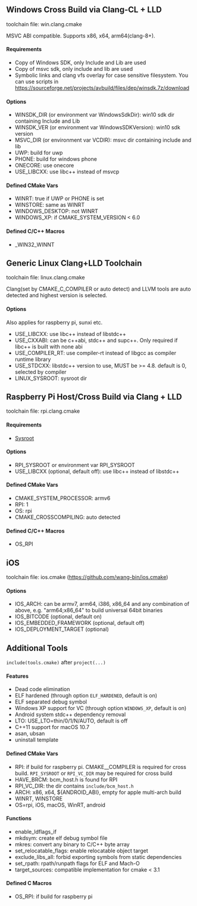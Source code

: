 ## Windows Cross Build via Clang-CL + LLD

toolchain file: win.clang.cmake

MSVC ABI compatible. Supports x86, x64, arm64(clang-8+).

#### Requirements
- Copy of Windows SDK, only Include and Lib are used
- Copy of msvc sdk, only include and lib are used
- Symbolic links and clang vfs overlay for case sensitive filesystem. You can use scripts in https://sourceforge.net/projects/avbuild/files/dep/winsdk.7z/download

#### Options
- WINSDK_DIR (or environment var WindowsSdkDir): win10 sdk dir containing Include and Lib
- WINSDK_VER (or environment var WindowsSDKVersion): win10 sdk version
- MSVC_DIR (or environment var VCDIR): msvc dir containing include and lib
- UWP: build for uwp
- PHONE: build for windows phone
- ONECORE: use onecore
- USE_LIBCXX: use libc++ instead of msvcp

#### Defined CMake Vars
- WINRT: true if UWP or PHONE is set
- WINSTORE: same as WINRT
- WINDOWS_DESKTOP: not WINRT
- WINDOWS_XP: if CMAKE_SYSTEM_VERSION < 6.0

#### Defined C/C++ Macros
- _WIN32_WINNT

## Generic Linux Clang+LLD Toolchain

toolchain file: linux.clang.cmake

Clang(set by CMAKE_C_COMPILER or auto detect) and LLVM tools are auto detected and highest version is selected.

#### Options

Also applies for raspberry pi, sunxi etc.
- USE_LIBCXX: use libc++ instead of libstdc++
- USE_CXXABI: can be c++abi, stdc++ and supc++. Only required if libc++ is built with none abi
- USE_COMPILER_RT: use compiler-rt instead of libgcc as compiler runtime library
- USE_STDCXX: libstdc++ version to use, MUST be >= 4.8. default is 0, selected by compiler
- LINUX_SYSROOT: sysroot dir

## Raspberry Pi Host/Cross Build via Clang + LLD

toolchain file: rpi.clang.cmake

#### Requirements
- [Sysroot](https://sourceforge.net/projects/avbuild/files/raspberry-pi/rpi-sysroot.tar.xz/download)

#### Options
- RPI_SYSROOT or environment var RPI_SYSROOT
- USE_LIBCXX (optional, default off): use libc++ instead of libstdc++

#### Defined CMake Vars
- CMAKE_SYSTEM_PROCESSOR: armv6
- RPI: 1
- OS: rpi
- CMAKE_CROSSCOMPILING: auto detected

#### Defined C/C++ Macros
- OS_RPI

## iOS

toolchain file: ios.cmake (https://github.com/wang-bin/ios.cmake)

#### Options
- IOS_ARCH: can be armv7, arm64, i386, x86_64 and any combination of above, e.g. "arm64;x86_64" to build universal 64bit binaries
- IOS_BITCODE (optional, default on)
- IOS_EMBEDDED_FRAMEWORK (optional, default off)
- IOS_DEPLOYMENT_TARGET (optional)


## Additional Tools
`include(tools.cmake)` after `project(...)`

#### Features
- Dead code elimination
- ELF hardened (through option `ELF_HARDENED`, default is on)
- ELF separated debug symbol
- Windows XP support for VC (through option `WINDOWS_XP`, default is on)
- Android system stdc++ dependency removal
- LTO: USE_LTO=thin/0/1/N/AUTO, default is off
- C++11 support for macOS 10.7
- asan, ubsan
- uninstall template

#### Defined CMake Vars

- RPI: if build for raspberry pi. CMAKE_<LANG>_COMPILER is required for cross build. `RPI_SYSROOT` or `RPI_VC_DIR` may be required for cross build
- HAVE_BRCM: bcm_host.h is found for RPI
- RPI_VC_DIR: the dir contains `include/bcm_host.h`
- ARCH: x86, x64, ${ANDROID_ABI}, empty for apple multi-arch build
- WINRT, WINSTORE
- OS=rpi, iOS, macOS, WinRT, android

#### Functions
- enable_ldflags_if
- mkdsym: create elf debug symbol file
- mkres: convert any binary to C/C++ byte array
- set_relocatable_flags: enable relocatable object target
- exclude_libs_all: forbid exporting symbols from static dependencies
- set_rpath: rpath/runpath flags for ELF and Mach-O
- target_sources: compatible implementation for cmake < 3.1

#### Defined C Macros
- OS_RPI: if build for raspberry pi
